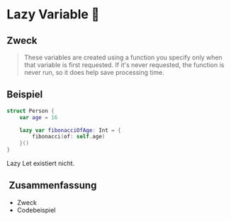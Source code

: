 # Lazy Variable 🦥

## Zweck
> These variables are created using a function you specify only when that variable is first requested. If it's never requested, the function is never run, so it does help save processing time.

## Beispiel
```swift
struct Person {
    var age = 16

    lazy var fibonacciOfAge: Int = {
        fibonacci(of: self.age)
    }()
}
```

Lazy Let existiert nicht.

##  Zusammenfassung
- Zweck
- Codebeispiel